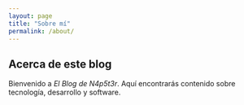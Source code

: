 ```yaml
---
layout: page
title: "Sobre mí"
permalink: /about/
---
```


## Acerca de este blog

Bienvenido a *El Blog de N4p5t3r*. Aquí encontrarás contenido sobre tecnología, desarrollo y software.
